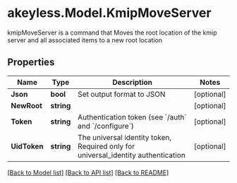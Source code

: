 # akeyless.Model.KmipMoveServer
kmipMoveServer is a command that Moves the root location of the kmip server and all associated items to a new root location

## Properties

Name | Type | Description | Notes
------------ | ------------- | ------------- | -------------
**Json** | **bool** | Set output format to JSON | [optional] 
**NewRoot** | **string** |  | [optional] 
**Token** | **string** | Authentication token (see &#x60;/auth&#x60; and &#x60;/configure&#x60;) | [optional] 
**UidToken** | **string** | The universal identity token, Required only for universal_identity authentication | [optional] 

[[Back to Model list]](../README.md#documentation-for-models) [[Back to API list]](../README.md#documentation-for-api-endpoints) [[Back to README]](../README.md)

